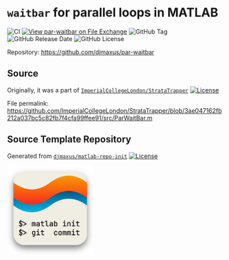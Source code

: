 # `waitbar` for parallel loops in MATLAB

![CI](https://github.com/djmaxus/par-waitbar/actions/workflows/ci.yml/badge.svg?branch=main)
[![View par-waitbar on File Exchange](https://www.mathworks.com/matlabcentral/images/matlab-file-exchange.svg)](https://uk.mathworks.com/matlabcentral/fileexchange/180745-par-waitbar)
![GitHub Tag](https://img.shields.io/github/v/tag/djmaxus/par-waitbar?sort=semver&style=flat&label=version)
![GitHub Release Date](https://img.shields.io/github/release-date/djmaxus/par-waitbar?display_date=published_at&style=flat&label=dated)
![GitHub License](https://img.shields.io/github/license/djmaxus/par-waitbar)

Repository: <https://github.com/djmaxus/par-waitbar>

## Source

Originally, it was a part of [`ImperialCollegeLondon/StrataTrapper`](https://github.com/ImperialCollegeLondon/StrataTrapper)
[![License][bsd3-badge]][bsd3-url]

File permalink: <https://github.com/ImperialCollegeLondon/StrataTrapper/blob/3ae047162fb212a037bc5c82fb7f4cfa99ffee91/src/ParWaitBar.m>

## Source Template Repository

Generated from [`djmaxus/matlab-repo-init`](https://github.com/djmaxus/matlab-repo-init)
[![License][bsd3-badge]][bsd3-url]

<!-- markdownlint-disable MD033 -->
<img src="doc/matlab-repo-init.png" width=200 alt="logo">
<!-- markdownlint-enable MD033 -->

[bsd3-badge]: https://img.shields.io/badge/License-BSD_3--Clause-blue.svg
[bsd3-url]:https://opensource.org/licenses/BSD-3-Clause
